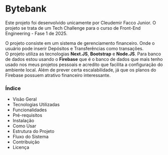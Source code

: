 <h1>Bytebank</h1>
<p>Este projeto foi desenvolvido unicamente por Cleudemir Facco Junior. O projeto se trata de um Tech Challenge para o curso de Front-End Engineering - Fase 1 de 2025.</p>
<p>O projeto consiste em um sistema de gerenciamento financeiro. Onde o usuário pode inserir Depósitos e Transferências como transações.<br/> O projeto utiliza as tecnologias <strong>Next.JS</strong>, <strong>Bootstrap</strong> e <strong>Node.JS</strong>. Para banco de dados estou usando o <strong>Firebase</strong> que é o banco de dados que mais tenho usado nos meus projetos pessoais e acredito que facilita a configuração do ambiente local. Além de prever certa escalabilidade, já que os planos do Firebase possuem atrativo financeiro interessante.</p>

<h3>Índice</h3>

<ul>
  <li>Visão Geral</li>
  <li>Tecnologias Utilizadas</li>
  <li>Funcionalidades</li>
  <li>Pré-requisitos</li>
  <li>Instalação</li>
  <li>Como Usar</li>
  <li>Estrutura do Projeto</li>
  <li>Fluxo do Sistema</li>
  <li>Contribuição</li>
  <li>Licença</li>
</ul>
